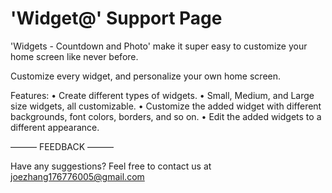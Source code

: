 # 'Widget@' Support Page

'Widgets - Countdown and Photo' make it super easy to customize your home screen like never before.

Customize every widget, and personalize your own home screen.

Features:
• Create different types of widgets.
• Small, Medium, and Large size widgets, all customizable.
• Customize the added widget with different backgrounds, font colors, borders, and so on.
• Edit the added widgets to a different appearance.

——— FEEDBACK ———

Have any suggestions? Feel free to contact us at joezhang176776005@gmail.com
